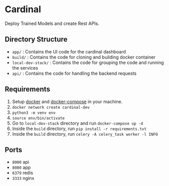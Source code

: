 # Cardinal

Deploy Trained Models and create Rest APIs.


## Directory Structure

- `app/` : Contains the UI code for the cardinal dashboard
- `build/` : Contains the code for cloning and building docker container
- `local-dev-stack/` : Contains the code for grouping the code and running the services
- `api/` : Contains the code for handling the backend requests

## Requirements 

1. Setup [docker](https://docs.docker.com/get-started/) and [docker-compose](https://docs.docker.com/compose/gettingstarted/) in your machine.
2. `docker network create cardinal-dev`
3. `python3 -m venv env`
4. `source env/bin/activate`
5. Go to `local-dev-stack` directory and run `docker-compose up -d`
6. Inside the `build` directory, run `pip install -r requirements.txt`
7. Inside the `build` directory, run `celery -A celery_task worker -l INFO`


## Ports 

- `8000` api
- `8080` app
- `6379` redis
- `3333` nginx
